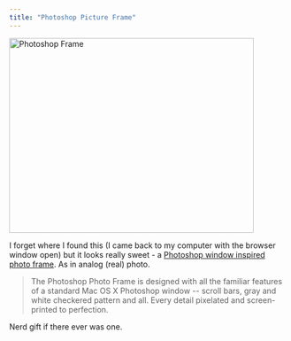 ```yaml
---
title: "Photoshop Picture Frame"
---
```

<p><img src="https://chrisenns.com/wp-content/uploads/2009/06/Picture-31.png" alt="Photoshop Frame" title="Photoshop Frame" width="442" height="352" class="aligncenter size-full wp-image-1694" /></p>
<p>I forget where I found this (I came back to my computer with the browser window open) but it looks really sweet - a <a href="http://photojojo.com/store/awesomeness/photoshop-photo-frame">Photoshop window inspired photo frame</a>.  As in analog (real) photo.</p>
<blockquote><p>The Photoshop Photo Frame is designed with all the familiar features of a standard Mac OS X Photoshop window -- scroll bars, gray and white checkered pattern and all. Every detail pixelated and screen-printed to perfection.</p></blockquote>
<p>Nerd gift if there ever was one.</p>
